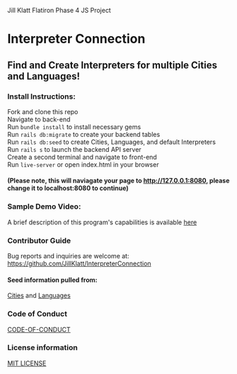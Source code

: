 Jill Klatt Flatiron Phase 4 JS Project
# Interpreter Connection

 
## Find and Create Interpreters for multiple Cities and Languages! 

 
### Install Instructions:
Fork and clone this repo
<br />
Navigate to back-end
<br />
Run ```bundle install``` to install necessary gems
<br />
Run ```rails db:migrate``` to create your backend tables
<br />
Run ```rails db:seed``` to create Cities, Languages, and default Interpreters
<br />
Run ```rails s``` to launch the backend API server
<br />
Create a second terminal and navigate to front-end
<br />
Run ```live-server``` or open index.html in your browser
<br>
#### (Please note, this will naviagate your page to http://127.0.0.1:8080, please change it to localhost:8080 to continue)

### Sample Demo Video:
A brief description of this program's capabilities is available [here](https://www.youtube.com/watch?v=wp_YVFNdPhA&ab_channel=JillKlatt)
 
### Contributor Guide
Bug reports and inquiries are welcome at: https://github.com/JillKlatt/InterpreterConnection

#### Seed information pulled from: 
[Cities](https://www.moving.com/tips/the-top-10-largest-us-cities-by-population/)
and [Languages](https://bilingualkidspot.com/2019/07/13/languages-spoken-usa/)

### Code of Conduct
[CODE-OF-CONDUCT](https://github.com/JillKlatt/InterpreterConnection/blob/main/CODE-OF-CONDUCT.md)

### License information
[MIT LICENSE](https://github.com/JillKlatt/InterpreterConnection/blob/main/LICENSE)